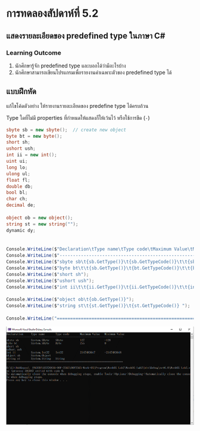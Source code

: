 # การทดลองสัปดาห์ที่ 5.2 #
## แสดงรายละเอียดของ predefined type ในภาษา C#  ##


### Learning Outcome ###
1. นักศึกษารู้จัก predefined type และบอกได้ว่ามีอะไรบ้าง
2. นักศึกษาสามารถเขียนโปรแกรมเพื่อรายงานค่าเฉพาะตัวของ predefined type ได้

## แบบฝึกหัด ##

แก้ไขโค้ดตัวอย่าง ให้รายงานรายละเอียดของ predefine type ได้ครบถ้วน


Type ใดที่ไม่มี properties ที่กำหนดให้แสดงก็ให้เว้นไว้ หรือใช้การขีด (`-`)
```cs
sbyte sb = new sbyte();  // create new object
byte bt = new byte();
short sh;                 
ushort ush;
int ii = new int();
uint ui;
long lo;
ulong ul;
float fl;
double db;
bool bl;
char ch;
decimal de;

object ob = new object();
string st = new string("");
dynamic dy;


Console.WriteLine($"Declaration\tType name\tType code\tMaximum Value\tMinimum Value");
Console.WriteLine($"----------------------------------------------------------------------------");
Console.WriteLine($"sbyte sb\t{sb.GetType()}\t{sb.GetTypeCode()}\t\t{sbyte.MaxValue}\t\t{sbyte.MinValue}");
Console.WriteLine($"byte bt\t\t{sb.GetType()}\t{bt.GetTypeCode()}\t\t{byte.MaxValue}\t\t{byte.MinValue}");
Console.WriteLine($"short sh");
Console.WriteLine($"ushort ush");
Console.WriteLine($"int ii\t\t{ii.GetType()}\t{ii.GetTypeCode()}\t\t{int.MaxValue}\t{int.MinValue} ");

Console.WriteLine($"object ob\t{ob.GetType()}");
Console.WriteLine($"string st\t{st.GetType()}\t{st.GetTypeCode()} ");

Console.WriteLine("============================================================================");

```

![](./Pictures/Lab5_2_Pic1.png)